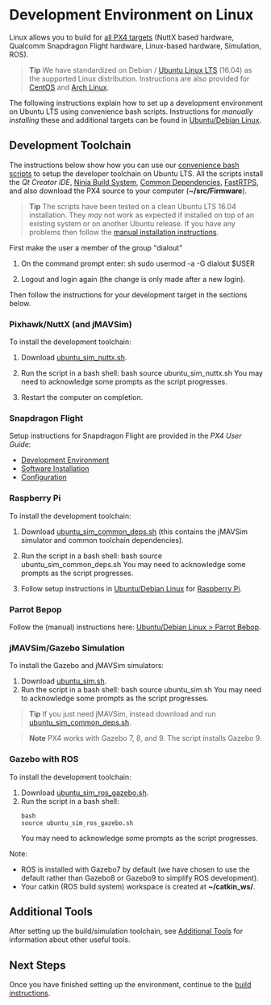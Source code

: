 # Development Environment on Linux

Linux allows you to build for [all PX4 targets](../setup/dev_env.md#supported-targets) (NuttX based hardware, Qualcomm Snapdragon Flight hardware, Linux-based hardware, Simulation, ROS).

> **Tip** We have standardized on Debian / [Ubuntu Linux LTS](https://wiki.ubuntu.com/LTS) (16.04) as the supported Linux distribution. Instructions are also provided for [CentOS](../setup/dev_env_linux_centos.md) and [Arch Linux](../setup/dev_env_linux_arch.md).

The following instructions explain how to set up a development environment on Ubuntu LTS using convenience bash scripts. Instructions for *manually installing* these and additional targets can be found in [Ubuntu/Debian Linux](../setup/dev_env_linux_ubuntu.md).

## Development Toolchain

The instructions below show how you can use our [convenience bash scripts](../setup/dev_env_linux_ubuntu.md#convenience-bash-scripts) to setup the developer toolchain on Ubuntu LTS. All the scripts install the *Qt Creator IDE*, [Ninja Build System](https://ninja-build.org/), [Common Dependencies](../setup/dev_env_linux_ubuntu.md#common-dependencies), [FastRTPS](../setup/dev_env_linux_ubuntu.md#fastrtps-installation), and also download the PX4 source to your computer (**~/src/Firmware**).

> **Tip** The scripts have been tested on a clean Ubuntu LTS 16.04 installation. They *may* not work as expected if installed on top of an existing system or on another Ubuntu release. If you have any problems then follow the [manual installation instructions](../setup/dev_env_linux_ubuntu.md).

First make the user a member of the group "dialout"

1. On the command prompt enter: 
        sh
        sudo usermod -a -G dialout $USER

2. Logout and login again (the change is only made after a new login).

Then follow the instructions for your development target in the sections below.

### Pixhawk/NuttX (and jMAVSim)

To install the development toolchain:

1. Download <a href="https://raw.githubusercontent.com/PX4/Devguide/master/build_scripts/ubuntu_sim_nuttx.sh" target="_blank" download>ubuntu_sim_nuttx.sh</a>.
2. Run the script in a bash shell: 
        bash
        source ubuntu_sim_nuttx.sh You may need to acknowledge some prompts as the script progresses.

3. Restart the computer on completion.

### Snapdragon Flight

Setup instructions for Snapdragon Flight are provided in the *PX4 User Guide*:

* [Development Environment](https://docs.px4.io/en/flight_controller/snapdragon_flight_dev_environment_installation.html)
* [Software Installation](https://docs.px4.io/en/flight_controller/snapdragon_flight_software_installation.html)
* [Configuration](https://docs.px4.io/en/flight_controller/snapdragon_flight_configuration.html)

### Raspberry Pi

To install the development toolchain:

1. Download <a href="https://raw.githubusercontent.com/PX4/Devguide/master/build_scripts/ubuntu_sim_common_deps.sh" target="_blank" download>ubuntu_sim_common_deps.sh</a> (this contains the jMAVSim simulator and common toolchain dependencies).
2. Run the script in a bash shell: 
        bash
        source ubuntu_sim_common_deps.sh You may need to acknowledge some prompts as the script progresses.

3. Follow setup instructions in [Ubuntu/Debian Linux](../setup/dev_env_linux_ubuntu.md) for [Raspberry Pi](../setup/dev_env_linux_ubuntu.md#raspberry-pi-hardware).

### Parrot Bepop

Follow the (manual) instructions here: [Ubuntu/Debian Linux > Parrot Bebop](../setup/dev_env_linux_ubuntu.md#raspberry-pi-hardware).

### jMAVSim/Gazebo Simulation

To install the Gazebo and jMAVSim simulators:

1. Download <a href="https://raw.githubusercontent.com/PX4/Devguide/master/build_scripts/ubuntu_sim.sh" target="_blank" download>ubuntu_sim.sh</a>.
2. Run the script in a bash shell: 
        bash
        source ubuntu_sim.sh You may need to acknowledge some prompts as the script progresses.

> **Tip** If you just need jMAVSim, instead download and run <a href="https://raw.githubusercontent.com/PX4/Devguide/master/build_scripts/ubuntu_sim_common_deps.sh" target="_blank" download>ubuntu_sim_common_deps.sh</a>.

<span><span></p> 

<blockquote>
  <p>
    <strong>Note</strong> PX4 works with Gazebo 7, 8, and 9. The script installs Gazebo 9.
  </p>
</blockquote>

<h3>
  Gazebo with ROS
</h3>

<p>
  To install the development toolchain:
</p>

<ol start="1">
  <li>
    Download <a href="https://raw.githubusercontent.com/PX4/Devguide/master/build_scripts/ubuntu_sim_ros_gazebo.sh" target="_blank" download>ubuntu_sim_ros_gazebo.sh</a>.
  </li>
  
  <li>
    Run the script in a bash shell: <pre><code>bash
source ubuntu_sim_ros_gazebo.sh</code></pre> You may need to acknowledge some prompts as the script progresses.
  </li>
</ol>

<p>
  Note:
</p>

<ul>
  <li>
    ROS is installed with Gazebo7 by default (we have chosen to use the default rather than Gazebo8 or Gazebo9 to simplify ROS development).
  </li>
  <li>
    Your catkin (ROS build system) workspace is created at <strong>~/catkin_ws/</strong>.
  </li>
</ul>

<h2>
  Additional Tools
</h2>

<p>
  After setting up the build/simulation toolchain, see <a href="../setup/generic_dev_tools.md">Additional Tools</a> for information about other useful tools.
</p>

<h2>
  Next Steps
</h2>

<p>
  Once you have finished setting up the environment, continue to the <a href="../setup/building_px4.md">build instructions</a>.
</p>